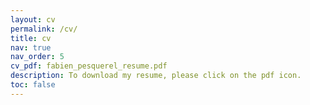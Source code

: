 ```yaml
---
layout: cv
permalink: /cv/
title: cv
nav: true
nav_order: 5
cv_pdf: fabien_pesquerel_resume.pdf
description: To download my resume, please click on the pdf icon.
toc: false
---
```

